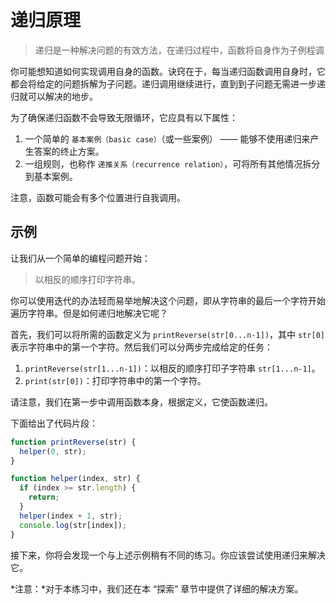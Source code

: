 # 递归原理

>递归是一种解决问题的有效方法，在递归过程中，函数将自身作为子例程调

你可能想知道如何实现调用自身的函数。诀窍在于，每当递归函数调用自身时，它都会将给定的问题拆解为子问题。递归调用继续进行，直到到子问题无需进一步递归就可以解决的地步。

为了确保递归函数不会导致无限循环，它应具有以下属性：

1. 一个简单的 `基本案例（basic case）`（或一些案例） —— 能够不使用递归来产生答案的终止方案。
2. 一组规则，也称作 `递推关系（recurrence relation）`，可将所有其他情况拆分到基本案例。

注意，函数可能会有多个位置进行自我调用。

## 示例

让我们从一个简单的编程问题开始：

> 以相反的顺序打印字符串。

你可以使用迭代的办法轻而易举地解决这个问题，即从字符串的最后一个字符开始遍历字符串。但是如何递归地解决它呢？

首先，我们可以将所需的函数定义为 `printReverse(str[0...n-1])`，其中 `str[0]` 表示字符串中的第一个字符。然后我们可以分两步完成给定的任务：

1. `printReverse(str[1...n-1])`：以相反的顺序打印子字符串 `str[1...n-1]`。
2. `print(str[0])`：打印字符串中的第一个字符。

请注意，我们在第一步中调用函数本身，根据定义，它使函数递归。

下面给出了代码片段：

```js
function printReverse(str) {
  helper(0, str);
}

function helper(index, str) {
  if (index >= str.length) {
    return;
  }
  helper(index + 1, str);
  console.log(str[index]);
}
```

接下来，你将会发现一个与上述示例稍有不同的练习。你应该尝试使用递归来解决它。

*注意：*对于本练习中，我们还在本 “探索” 章节中提供了详细的解决方案。
